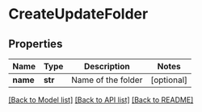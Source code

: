 # CreateUpdateFolder

## Properties
Name | Type | Description | Notes
------------ | ------------- | ------------- | -------------
**name** | **str** | Name of the folder | [optional] 

[[Back to Model list]](../README.md#documentation-for-models) [[Back to API list]](../README.md#documentation-for-api-endpoints) [[Back to README]](../README.md)

